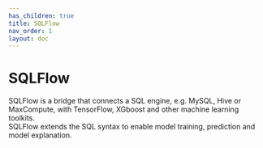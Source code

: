 ```yaml
---
has_children: true
title: SQLFlow
nav_order: 1
layout: doc
---
```

# SQLFlow

SQLFlow is a bridge that connects a SQL engine, e.g. MySQL, Hive or MaxCompute, with TensorFlow, XGboost and other machine learning toolkits.    
SQLFlow extends the SQL syntax to enable model training, prediction and model explanation.
